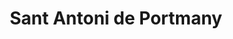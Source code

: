 ---
title: Sant Antoni de Portmany
url: /sant-antoni-de-portmany/
latitude: 38.98
longitude: 1.311
---